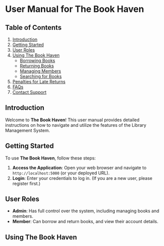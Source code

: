# User Manual for The Book Haven

## Table of Contents
1. [Introduction](#introduction)
2. [Getting Started](#getting-started)
3. [User Roles](#user-roles)
4. [Using The Book Haven](#using-the-book-haven)
   - [Borrowing Books](#borrowing-books)
   - [Returning Books](#returning-books)
   - [Managing Members](#managing-members)
   - [Searching for Books](#searching-for-books)
5. [Penalties for Late Returns](#penalties-for-late-returns)
6. [FAQs](#faqs)
7. [Contact Support](#contact-support)

## Introduction

Welcome to **The Book Haven**! This user manual provides detailed instructions on how to navigate and utilize the features of the Library Management System.

## Getting Started

To use **The Book Haven**, follow these steps:

1. **Access the Application**: Open your web browser and navigate to `http://localhost:5000` (or your deployed URL).
2. **Login**: Enter your credentials to log in. (If you are a new user, please register first.)

## User Roles

- **Admin**: Has full control over the system, including managing books and members.
- **Member**: Can borrow and return books, and view their account details.

## Using The Book Haven
